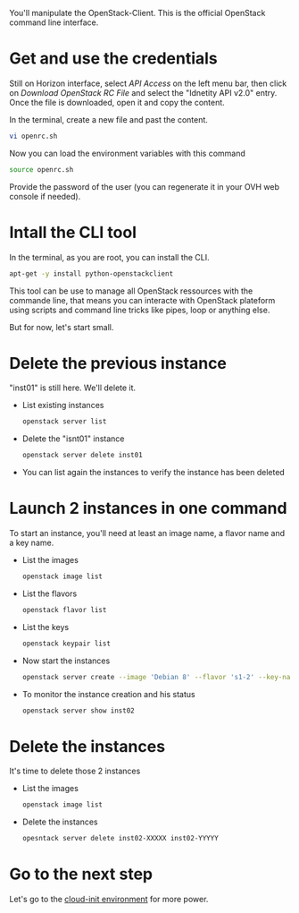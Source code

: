 You'll manipulate the OpenStack-Client. This is the official OpenStack command line interface.

# Get and use the credentials

Still on Horizon interface, select *API Access* on the left menu bar, then click on *Download OpenStack RC File* and select the "Idnetity API v2.0" entry. Once the file is downloaded, open it and copy the content.

In the terminal, create a new file and past the content.
```bash
vi openrc.sh
```
Now you can load the environment variables with this command
```bash
source openrc.sh
```
Provide the password of the user (you can regenerate it in your OVH web console if needed).

# Intall the CLI tool

In the terminal, as you are root, you can install the CLI.
```bash
apt-get -y install python-openstackclient
```
This tool can be use to manage all OpenStack ressources with the commande line, that means you can interacte with OpenStack plateform using scripts and command line tricks like pipes, loop or anything else.

But for now, let's start small.

# Delete the previous instance

"inst01" is still here. We'll delete it.

 * List existing instances
   ```bash
   openstack server list
   ```
 * Delete the "isnt01" instance
   ```bash
   openstack server delete inst01
   ```
 * You can list again the instances to verify the instance has been deleted

# Launch 2 instances in one command

To start an instance, you'll need at least an image name, a flavor name and a key name.

 * List the images
   ```bash
   openstack image list
   ```
 * List the flavors
   ```bash
   openstack flavor list
   ```
 * List the keys
   ```bash
   openstack keypair list
   ```
 * Now start the instances
   ```bash
   openstack server create --image 'Debian 8' --flavor 's1-2' --key-name mykey --max 2 inst02
   ```
 * To monitor the instance creation and his status
   ```bash
   openstack server show inst02
   ```

# Delete the instances

It's time to delete those 2 instances

 * List the images
   ```bash
   openstack image list
   ```
 * Delete the instances
   ```bash
   opesntack server delete inst02-XXXXX inst02-YYYYY
   ```

# Go to the next step

Let's go to the [cloud-init environment](../2.cloud-init) for more power.
